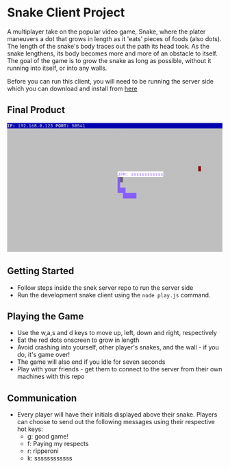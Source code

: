 # Snake Client Project

A multiplayer take on the popular video game, Snake, where the plater maneuvers a dot that grows in length as it 'eats' pieces of foods (also dots). The length of the snake's body traces out the path its head took. As the snake lengthens, its body becomes more and more of an obstacle to itself. The goal of the game is to grow the snake as long as possible, without it running into itself, or into any walls.

Before you can run this client, you will need to be running the server side which you can download and install from [here](https://github.com/lighthouse-labs/snek-multiplayer) 

## Final Product

!["screenshot description of snake game"](./photos/snek.png)


## Getting Started

- Follow steps inside the snek server repo to run the server side
- Run the development snake client using the `node play.js` command.

## Playing the Game

- Use the w,a,s and d keys to move up, left, down and right, respectively
- Eat the red dots onscreen to grow in length
- Avoid crashing into yourself, other player's snakes, and the wall - if you do, it's game over!
- The game will also end if you idle for seven seconds
- Play with your friends - get them to connect to the server from their own machines with this repo

## Communication

- Every player will have their initials displayed above their snake. Players can choose to send out the following messages using their respective hot keys:
    - g: good game!
    - f: Paying my respects
    - r: ripperoni
    - k: ssssssssssss